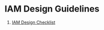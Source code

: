 # IAM Design Guidelines
1) [IAM Design Checklist](https://github.com/sriramgroot/IAM-Design-Guidelines/tree/develop/Guidelines/Design%20Checklist)

